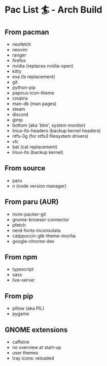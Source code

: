 # Pac List 🏄 - Arch Build

## From pacman
  - neofetch
  - neovim
  - ranger
  - firefox
  - nvidia (replaces nvidia-open)
  - kitty
  - exa (ls replacement)
  - git
  - python-pip
  - papirus-icon-theme
  - cmatrix
  - man-db (man pages)
  - steam
  - discord
  - gimp
  - bottom (aka 'btm', system monitor)
  - linux-lts-headers (backup kernel headers)
  - ntfs-3g (for ntfs3 filesystem drivers)
  - vlc
  - bat (cat replacement)
  - linux-lts (backup kernel)

## From source
  - paru 
  - n (node version manager)

## From paru (AUR) 
  - nvim-packer-git
  - gnome-browser-connector
  - pfetch
  - nerd-fonts-inconsolata
  - catppuccin-gtk-theme-mocha
  - google-chrome-dev

## From npm
  - typescript 
  - sass
  - live-server

## From pip
  - pillow (aka PIL)
  - pygame

## GNOME extensions
  - caffeine
  - no overview at start-up
  - user themes
  - tray icons: reloaded

